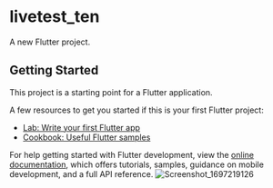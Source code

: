 # livetest_ten

A new Flutter project.

## Getting Started

This project is a starting point for a Flutter application.

A few resources to get you started if this is your first Flutter project:

- [Lab: Write your first Flutter app](https://docs.flutter.dev/get-started/codelab)
- [Cookbook: Useful Flutter samples](https://docs.flutter.dev/cookbook)

For help getting started with Flutter development, view the
[online documentation](https://docs.flutter.dev/), which offers tutorials,
samples, guidance on mobile development, and a full API reference.
![Screenshot_1697219126](https://github.com/TarekRakib89/livetest_ten/assets/143186980/b01c553c-b8e9-429a-8471-1c893a7a004c)

